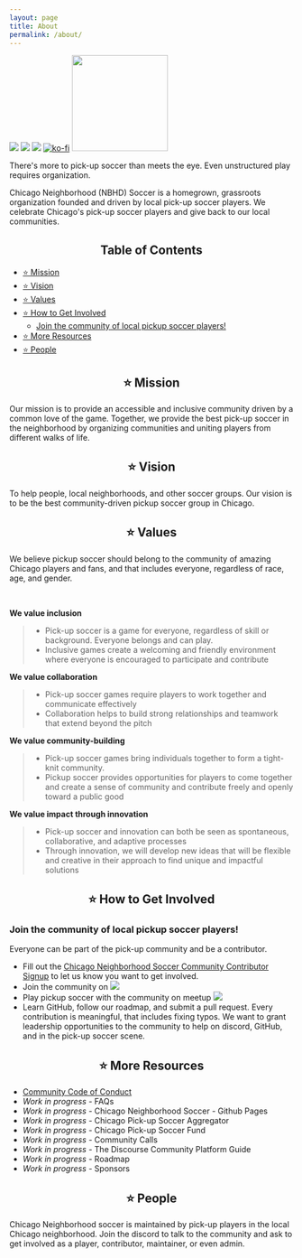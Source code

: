 ```yaml
---
layout: page
title: About
permalink: /about/
---
```



[<img src="https://img.shields.io/badge/Instagram-E4405F?style=for-the-badge&logo=instagram&logoColor=white">](https://www.instagram.com/nbhdsoccer/?hl=en) [<img src="https://img.shields.io/badge/YouTube-FF0000?style=for-the-badge&logo=youtube&logoColor=white">](https://www.youtube.com/@chicagoneighborhoodsoccer4644) [<img src="https://img.shields.io/badge/Discord-5865F2?style=for-the-badge&logo=discord&logoColor=white">](https://discord.com/invite/rhfCzz3Gfj) [![ko-fi](https://ko-fi.com/img/githubbutton_sm.svg)](https://ko-fi.com/S6S1IIQEH) [<img src="https://img.shields.io/badge/RSVP%20to%20Play-MEETUP-blue" width=170px>](https://www.meetup.com/nbhdsoccer) 

There's more to pick-up soccer than meets the eye. Even unstructured play requires organization. 
<p> Chicago Neighborhood (NBHD) Soccer is a homegrown, grassroots organization founded and driven by local pick-up soccer players. We celebrate Chicago's pick-up soccer players and give back to our local communities. </br> 




 <h2 align="center"> Table of Contents </h2>

- [⭐️ Mission](#---mission)
- [⭐️ Vision](#---vision)
- [⭐️ Values](#---values)
- [⭐️ How to Get Involved](#---how-to-get-involved)
  * [Join the community of local pickup soccer players!](#join-the-community-of-local-pickup-soccer-players-)
- [⭐️ More Resources](#---more-resources)
- [⭐️ People](#---people)



<h2 align ="center"> ⭐️ Mission </h2>
Our mission is to provide an accessible and inclusive community driven by a common love of the game. Together, we provide the best pick-up soccer in the neighborhood by organizing communities and uniting players from different walks of life. 

<h2 align ="center"> ⭐️ Vision </h2>
To help people, local neighborhoods, and other soccer groups. Our vision is to be the best community-driven pickup soccer group in Chicago.
  

<h2 align ="center"> ⭐️ Values </h2>
We believe pickup soccer should belong to the community of amazing Chicago players and fans, and that includes everyone, regardless of race, age, and gender.
<p></br>

**We value inclusion**
> - Pick-up soccer is a game for everyone, regardless of skill or background. Everyone belongs and can play.
> - Inclusive games create a welcoming and friendly environment where everyone is encouraged to participate and contribute

**We value collaboration**
> - Pick-up soccer games require players to work together and communicate effectively
> - Collaboration helps to build strong relationships and teamwork that extend beyond the pitch

**We value community-building**
> - Pick-up soccer games bring individuals together to form a tight-knit community.
> - Pickup soccer provides opportunities for players to come together and create a sense of community and contribute freely and openly toward a public good

**We value impact through innovation**
> - Pick-up soccer and innovation can both be seen as spontaneous, collaborative, and adaptive processes
> - Through innovation, we will develop new ideas that will be flexible and creative in their approach to find unique and impactful solutions

<h2 align ="center"> ⭐️ How to Get Involved </h2>

### Join the community of local pickup soccer players!

Everyone can be part of the pick-up community and be a contributor.  
- Fill out the [Chicago Neighborhood Soccer Community Contributor Signup](https://docs.google.com/forms/d/18c6h3QUnWgfAu97f5767hQNEqfUNeE8Fwv5MiS8mGdk/viewform?edit_requested=true) to let us know you want to get involved. 
- Join the community on [<img src="https://img.shields.io/badge/Discord-5865F2?style=for-the-badge&logo=discord&logoColor=white">](https://discord.com/invite/rhfCzz3Gfj)
- Play pickup soccer with the community on meetup [<img src="https://img.shields.io/badge/RSVP%20to%20Play-MEETUP-blue">](https://www.meetup.com/nbhdsoccer) 
- Learn GitHub, follow our roadmap, and submit a pull request. Every contribution is meaningful, that includes fixing typos.  We want to grant leadership opportunities to the community to help on discord, GitHub, and in the pick-up soccer scene. 

<h2 align ="center"> ⭐️ More Resources </h2>

- [Community Code of Conduct](https://github.com/OpenFutbol/chicago-neighborhood-soccer/blob/main/CODE_OF_CONDUCT.md)
- *Work in progress* - FAQs
- *Work in progress* - Chicago Neighborhood Soccer - Github Pages
- *Work in progress* - Chicago Pick-up Soccer Aggregator 
- *Work in progress* - Chicago Pick-up Soccer Fund
- *Work in progress* - Community Calls
- *Work in progress* - The Discourse Community Platform Guide
- *Work in progress* - Roadmap  
- *Work in progress* - Sponsors

<h2 align ="center"> ⭐️ People </h2>
Chicago Neighborhood soccer is maintained by pick-up players in the local Chicago neighborhood. Join the discord to talk to the community and ask to get involved as a player, contributor, maintainer, or even admin.
